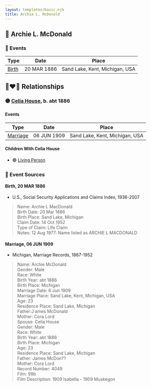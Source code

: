 ```yaml
---
layout: templates/basic.njk
title: Archie L. McDonald
---
```

## 🔵 Archie L. McDonald

### 📆 Events

Type | Date | Place
------ | ------ | ------
[Birth](#event-367422c5-e8d0-4d2c-a3ee-7ddcf5161a3a) | 20 MAR 1886 | Sand Lake, Kent, Michigan, USA

## 👩‍❤️‍👨 Relationships

### 🟣 [Celia House](/people/6/69305794), b. abt 1886

#### Events

Type | Date | Place
------ | ------ | ------
[Marriage](#event-f0c4a46c-6188-47ea-bb23-142f4ed4886c) | 06 JUN 1909 | Sand Lake, Kent, Michigan, USA
#### Children With Celia House
* 🟣 [Living Person](/people/1/1324224)
### 📰 Event Sources

#### <a id="event-367422c5-e8d0-4d2c-a3ee-7ddcf5161a3a"></a> Birth, 20 MAR 1886
* U.S., Social Security Applications and Claims Index, 1936-2007
>   
  > Name: Archie L MacDonald  
  > Birth Date: 20 Mar 1886  
  > Birth Place: Sand Lake, Michigan  
  > Claim Date: 14 Oct 1952  
  > Type of Claim: Life Claim  
  > Notes: 12 Aug 1977: Name listed as ARCHIE L MACDONALD
#### <a id="event-f0c4a46c-6188-47ea-bb23-142f4ed4886c"></a> Marriage, 06 JUN 1909
* Michigan, Marriage Records, 1867-1952
>   
  > Name: Archie McDonald  
  > Gender: Male  
  > Race: White  
  > Birth Year: abt 1886  
  > Birth Place: Michigan  
  > Marriage Date: 6 Jun 1909  
  > Marriage Place: Sand Lake, Kent, Michigan, USA  
  > Age: 23  
  > Residence Place: Sand Lake, Michigan  
  > Father:J ames McDonald  
  > Mother: Cora Lord  
  > Spouse: Celia House  
  > Gender: Male  
  > Race: White  
  > Birth Year: abt 1886  
  > Birth Place: Michigan  
  > Age: 23  
  > Residence Place: Sand Lake, Michigan  
  > Father: James McDon??  
  > Mother: Cora Lord  
  > Record Number: 4049  
  > Film: 99b  
  > Film Description: 1909 Isabella - 1909 Muskegon
